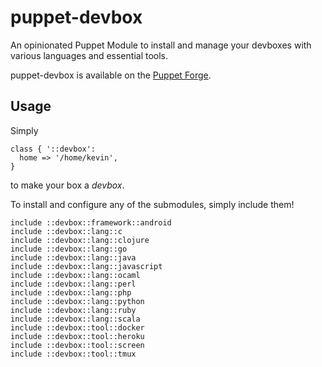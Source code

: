 # puppet-devbox

An opinionated Puppet Module to install and manage your devboxes with various
languages and essential tools.

puppet-devbox is available on the
[Puppet Forge](https://forge.puppetlabs.com/thekevjames/devbox).

## Usage

Simply

```puppet
class { '::devbox':
  home => '/home/kevin',
}
```

to make your box a _devbox_.

To install and configure any of the submodules, simply include them!

```puppet
include ::devbox::framework::android
include ::devbox::lang::c
include ::devbox::lang::clojure
include ::devbox::lang::go
include ::devbox::lang::java
include ::devbox::lang::javascript
include ::devbox::lang::ocaml
include ::devbox::lang::perl
include ::devbox::lang::php
include ::devbox::lang::python
include ::devbox::lang::ruby
include ::devbox::lang::scala
include ::devbox::tool::docker
include ::devbox::tool::heroku
include ::devbox::tool::screen
include ::devbox::tool::tmux
```
